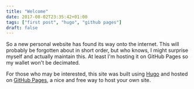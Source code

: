 ```yaml
---
title: "Welcome"
date: 2017-08-02T23:35:42+01:00
tags: ["first post", "hugo", "github pages"]
draft: false
---
```


So a new personal website has found its way onto the internet. This will 
probably be forgotten about in short order, but who knows, I might surprise 
myself and actually maintain this. At least I'm hosting it on GitHub Pages so 
my wallet won't be decimated.

For those who may be interested, this site was built using [Hugo](https://gohugo.io) and hosted 
on [GitHub Pages](https://pages.github.com), a nice and free way to host your own site.
